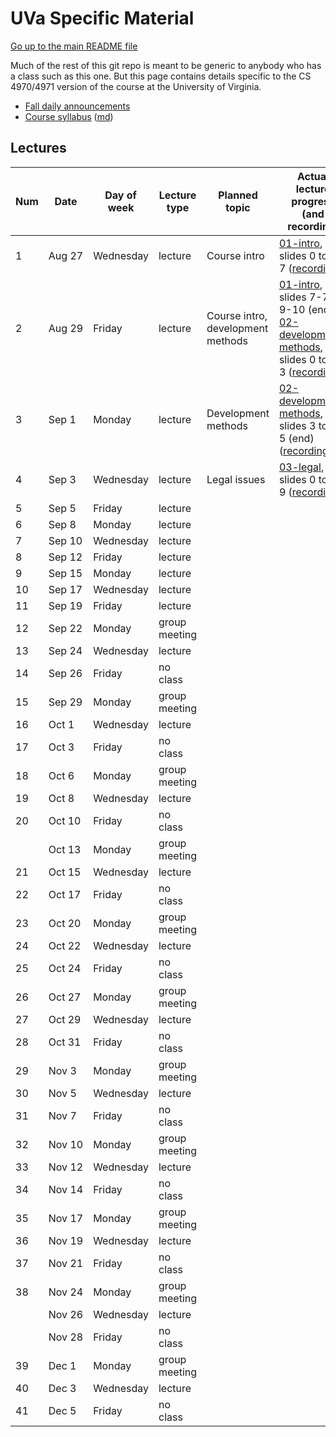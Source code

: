 UVa Specific Material
=====================

[Go up to the main README file](../README.html)

Much of the rest of this git repo is meant to be generic to anybody who has a class such as this one.  But this page contains details specific to the CS 4970/4971 version of the course at the University of Virginia.


- [Fall daily announcements](../slides/fall/daily-announcements.html)
- [Course syllabus][1] ([md][2])



Lectures
--------

| Num | Date        | Day of week | Lecture type  | Planned topic | Actual lecture progress (and recording) |
|-----|-------------|-------------|---------------|---------------|-----------------------------------------|
| 1   | Aug&nbsp;27 | Wednesday   | lecture       | Course intro  | [01-intro][51], slides 0 to 7-7 ([recording][101]) |
| 2   | Aug&nbsp;29 | Friday      | lecture       | Course intro, development methods | [01-intro][51], slides 7-7 to 9-10 (end); [02-development-methods][52], slides 0 to 2-3 ([recording][102]) |
| 3   | Sep&nbsp;1  | Monday      | lecture       | Development methods | [02-development-methods][52], slides 3 to 7-5 (end) ([recording][103]) |
| 4   | Sep&nbsp;3  | Wednesday   | lecture       | Legal issues  | [03-legal][53], slides 0 to 4-9 ([recording][104]) |
| 5   | Sep&nbsp;5  | Friday      | lecture       |               |                                         |
| 6   | Sep&nbsp;8  | Monday      | lecture       |               |                                         |
| 7   | Sep&nbsp;10 | Wednesday   | lecture       |               |                                         |
| 8   | Sep&nbsp;12 | Friday      | lecture       |               |                                         |
| 9   | Sep&nbsp;15 | Monday      | lecture       |               |                                         |
| 10  | Sep&nbsp;17 | Wednesday   | lecture       |               |                                         |
| 11  | Sep&nbsp;19 | Friday      | lecture       |               |                                         |
| 12  | Sep&nbsp;22 | Monday      | group meeting |               |                                         |
| 13  | Sep&nbsp;24 | Wednesday   | lecture       |               |                                         |
| 14  | Sep&nbsp;26 | Friday      | no class      |               |                                         |
| 15  | Sep&nbsp;29 | Monday      | group meeting |               |                                         |
| 16  | Oct&nbsp;1  | Wednesday   | lecture       |               |                                         |
| 17  | Oct&nbsp;3  | Friday      | no class      |               |                                         |
| 18  | Oct&nbsp;6  | Monday      | group meeting |               |                                         |
| 19  | Oct&nbsp;8  | Wednesday   | lecture       |               |                                         |
| 20  | Oct&nbsp;10 | Friday      | no class      |               |                                         |
|     | Oct&nbsp;13 | Monday      | group meeting |               |                                         |
| 21  | Oct&nbsp;15 | Wednesday   | lecture       |               |                                         |
| 22  | Oct&nbsp;17 | Friday      | no class      |               |                                         |
| 23  | Oct&nbsp;20 | Monday      | group meeting |               |                                         |
| 24  | Oct&nbsp;22 | Wednesday   | lecture       |               |                                         |
| 25  | Oct&nbsp;24 | Friday      | no class      |               |                                         |
| 26  | Oct&nbsp;27 | Monday      | group meeting |               |                                         |
| 27  | Oct&nbsp;29 | Wednesday   | lecture       |               |                                         |
| 28  | Oct&nbsp;31 | Friday      | no class      |               |                                         |
| 29  | Nov&nbsp;3  | Monday      | group meeting |               |                                         |
| 30  | Nov&nbsp;5  | Wednesday   | lecture       |               |                                         |
| 31  | Nov&nbsp;7  | Friday      | no class      |               |                                         |
| 32  | Nov&nbsp;10 | Monday      | group meeting |               |                                         |
| 33  | Nov&nbsp;12 | Wednesday   | lecture       |               |                                         |
| 34  | Nov&nbsp;14 | Friday      | no class      |               |                                         |
| 35  | Nov&nbsp;17 | Monday      | group meeting |               |                                         |
| 36  | Nov&nbsp;19 | Wednesday   | lecture       |               |                                         |
| 37  | Nov&nbsp;21 | Friday      | no class      |               |                                         |
| 38  | Nov&nbsp;24 | Monday      | group meeting |               |                                         |
|     | Nov&nbsp;26 | Wednesday   | lecture       |               |                                         |
|     | Nov&nbsp;28 | Friday      | no class      |               |                                         |
| 39  | Dec&nbsp;1  | Monday      | group meeting |               |                                         |
| 40  | Dec&nbsp;3  | Wednesday   | lecture       |               |                                         |
| 41  | Dec&nbsp;5  | Friday      | no class      |               |                                         |


[1]: syllabus.html
[2]: syllabus.md

[51]: ../slides/fall/01-intro.html
[52]: ../slides/fall/02-development-methods.html
[53]: ../slides/fall/03-legal.html

[101]: https://collab.itc.virginia.edu/access/content/group/54bcbf62-81cb-45bc-bf8c-c7d46467bba5/lectures/01-intro-1/01-intro-1.htm
[102]: https://collab.itc.virginia.edu/access/content/group/54bcbf62-81cb-45bc-bf8c-c7d46467bba5/lectures/02-dev-methods-1/02-dev-methods-1.htm
[103]: https://collab.itc.virginia.edu/access/content/group/54bcbf62-81cb-45bc-bf8c-c7d46467bba5/lectures/02-dev-methods-2/02-dev-methods-2.htm
[104]: https://collab.itc.virginia.edu/access/content/group/54bcbf62-81cb-45bc-bf8c-c7d46467bba5/lectures/03-legal-1/03-legal-1.htm
